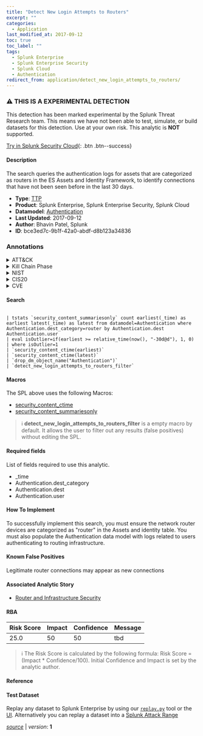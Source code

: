 ```yaml
---
title: "Detect New Login Attempts to Routers"
excerpt: ""
categories:
  - Application
last_modified_at: 2017-09-12
toc: true
toc_label: ""
tags:
  - Splunk Enterprise
  - Splunk Enterprise Security
  - Splunk Cloud
  - Authentication
redirect_from: application/detect_new_login_attempts_to_routers/
---
```


### :warning: THIS IS A EXPERIMENTAL DETECTION
This detection has been marked experimental by the Splunk Threat Research team. This means we have not been able to test, simulate, or build datasets for this detection. Use at your own risk. This analytic is **NOT** supported.


[Try in Splunk Security Cloud](https://www.splunk.com/en_us/cyber-security.html){: .btn .btn--success}

#### Description

The search queries the authentication logs for assets that are categorized as routers in the ES Assets and Identity Framework, to identify connections that have not been seen before in the last 30 days.

- **Type**: [TTP](https://github.com/splunk/security_content/wiki/Detection-Analytic-Types)
- **Product**: Splunk Enterprise, Splunk Enterprise Security, Splunk Cloud
- **Datamodel**: [Authentication](https://docs.splunk.com/Documentation/CIM/latest/User/Authentication)
- **Last Updated**: 2017-09-12
- **Author**: Bhavin Patel, Splunk
- **ID**: bce3ed7c-9b1f-42a0-abdf-d8b123a34836

### Annotations
<details>
  <summary>ATT&CK</summary>

<div markdown="1">
</div>
</details>


<details>
  <summary>Kill Chain Phase</summary>

<div markdown="1">

* Actions on Objectives


</div>
</details>


<details>
  <summary>NIST</summary>

<div markdown="1">

* PR.PT
* PR.AC
* PR.IP



</div>
</details>

<details>
  <summary>CIS20</summary>

<div markdown="1">

* CIS 11



</div>
</details>

<details>
  <summary>CVE</summary>

<div markdown="1">


</div>
</details>


#### Search

```

| tstats `security_content_summariesonly` count earliest(_time) as earliest latest(_time) as latest from datamodel=Authentication where Authentication.dest_category=router by Authentication.dest Authentication.user
| eval isOutlier=if(earliest >= relative_time(now(), "-30d@d"), 1, 0) 
| where isOutlier=1
| `security_content_ctime(earliest)`
| `security_content_ctime(latest)` 
| `drop_dm_object_name("Authentication")` 
| `detect_new_login_attempts_to_routers_filter`
```

#### Macros
The SPL above uses the following Macros:
* [security_content_ctime](https://github.com/splunk/security_content/blob/develop/macros/security_content_ctime.yml)
* [security_content_summariesonly](https://github.com/splunk/security_content/blob/develop/macros/security_content_summariesonly.yml)

> :information_source:
> **detect_new_login_attempts_to_routers_filter** is a empty macro by default. It allows the user to filter out any results (false positives) without editing the SPL.



#### Required fields
List of fields required to use this analytic.
* _time
* Authentication.dest_category
* Authentication.dest
* Authentication.user



#### How To Implement
To successfully implement this search, you must ensure the network router devices are categorized as &#34;router&#34; in the Assets and identity table. You must also populate the Authentication data model with logs related to users authenticating to routing infrastructure.
#### Known False Positives
Legitimate router connections may appear as new connections

#### Associated Analytic Story
* [Router and Infrastructure Security](/stories/router_and_infrastructure_security)




#### RBA

| Risk Score  | Impact      | Confidence   | Message      |
| ----------- | ----------- |--------------|--------------|
| 25.0 | 50 | 50 | tbd |


> :information_source:
> The Risk Score is calculated by the following formula: Risk Score = (Impact * Confidence/100). Initial Confidence and Impact is set by the analytic author.


#### Reference


#### Test Dataset
Replay any dataset to Splunk Enterprise by using our [`replay.py`](https://github.com/splunk/attack_data#using-replaypy) tool or the [UI](https://github.com/splunk/attack_data#using-ui).
Alternatively you can replay a dataset into a [Splunk Attack Range](https://github.com/splunk/attack_range#replay-dumps-into-attack-range-splunk-server)




[*source*](https://github.com/splunk/security_content/tree/develop/detections/experimental/application/detect_new_login_attempts_to_routers.yml) \| *version*: **1**